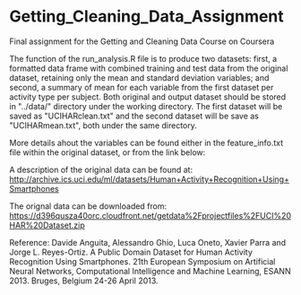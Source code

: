 # Getting_Cleaning_Data_Assignment
Final assignment for the Getting and Cleaning Data Course on Coursera 

The function of the run_analysis.R file is to produce two datasets: first, a formatted data frame with combined training and test data from the original dataset, retaining only the mean and standard deviation variables; and second, a summary of mean for each variable from the first dataset per activity type per subject. Both original and output dataset should be stored in "../data/" directory under the working directory. The first dataset will be saved as "UCIHARclean.txt" and the second dataset will be save as "UCIHARmean.txt", both under the same directory. 

More details ahout the variables can be found either in the feature_info.txt file within the original dataset, or from the link below: 

A description of the original data can be found at: http://archive.ics.uci.edu/ml/datasets/Human+Activity+Recognition+Using+Smartphones

The orignal data can be downloaded from: https://d396qusza40orc.cloudfront.net/getdata%2Fprojectfiles%2FUCI%20HAR%20Dataset.zip

Reference: 
Davide Anguita, Alessandro Ghio, Luca Oneto, Xavier Parra and Jorge L. Reyes-Ortiz. A Public Domain Dataset for Human Activity Recognition Using Smartphones. 21th European Symposium on Artificial Neural Networks, Computational Intelligence and Machine Learning, ESANN 2013. Bruges, Belgium 24-26 April 2013.
